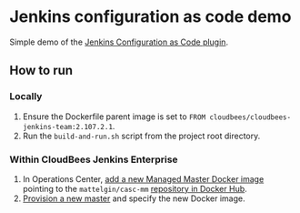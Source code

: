 # Jenkins configuration as code demo
Simple demo of the [Jenkins Configuration as Code plugin](https://github.com/jenkinsci/configuration-as-code-plugin).

## How to run

### Locally
1. Ensure the Dockerfile parent image is set to `FROM cloudbees/cloudbees-jenkins-team:2.107.2.1`.
2. Run the `build-and-run.sh` script from the project root directory.

### Within CloudBees Jenkins Enterprise
1. In Operations Center, [add a new Managed Master Docker image](https://go.cloudbees.com/docs/cloudbees-documentation/pse-admin-guide/#_managing_docker_images_for_masters) pointing to the `mattelgin/casc-mm` [repository in Docker Hub](https://hub.docker.com/r/mattelgin/casc-mm/).
2. [Provision a new master](https://go.cloudbees.com/docs/cloudbees-documentation/pse-admin-guide/#_creating_a_new_managed_master) and specify the new Docker image.
